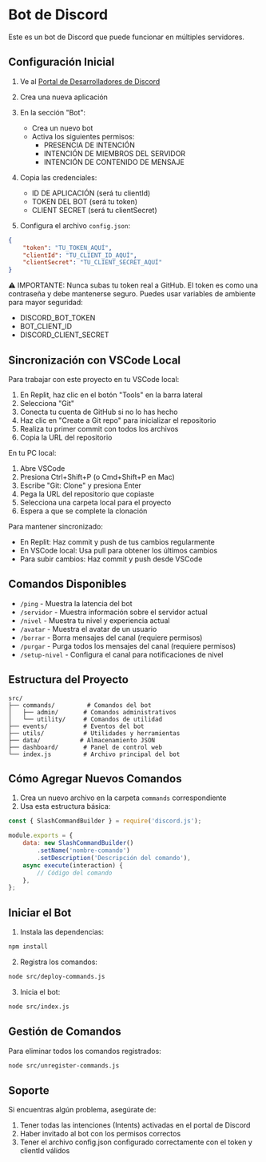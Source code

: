 # Bot de Discord

Este es un bot de Discord que puede funcionar en múltiples servidores.

## Configuración Inicial

1. Ve al [Portal de Desarrolladores de Discord](https://discord.com/developers/applications)
2. Crea una nueva aplicación
3. En la sección "Bot":
   - Crea un nuevo bot
   - Activa los siguientes permisos:
     - PRESENCIA DE INTENCIÓN
     - INTENCIÓN DE MIEMBROS DEL SERVIDOR
     - INTENCIÓN DE CONTENIDO DE MENSAJE

4. Copia las credenciales:
   - ID DE APLICACIÓN (será tu clientId)
   - TOKEN DEL BOT (será tu token)
   - CLIENT SECRET (será tu clientSecret)

5. Configura el archivo `config.json`:
```json
{
    "token": "TU_TOKEN_AQUÍ",
    "clientId": "TU_CLIENT_ID_AQUÍ",
    "clientSecret": "TU_CLIENT_SECRET_AQUÍ"
}
```

⚠️ IMPORTANTE: Nunca subas tu token real a GitHub. El token es como una contraseña y debe mantenerse seguro.
Puedes usar variables de ambiente para mayor seguridad:
- DISCORD_BOT_TOKEN
- BOT_CLIENT_ID
- DISCORD_CLIENT_SECRET

## Sincronización con VSCode Local

Para trabajar con este proyecto en tu VSCode local:

1. En Replit, haz clic en el botón "Tools" en la barra lateral
2. Selecciona "Git"
3. Conecta tu cuenta de GitHub si no lo has hecho
4. Haz clic en "Create a Git repo" para inicializar el repositorio
5. Realiza tu primer commit con todos los archivos
6. Copia la URL del repositorio

En tu PC local:

1. Abre VSCode
2. Presiona Ctrl+Shift+P (o Cmd+Shift+P en Mac)
3. Escribe "Git: Clone" y presiona Enter
4. Pega la URL del repositorio que copiaste
5. Selecciona una carpeta local para el proyecto
6. Espera a que se complete la clonación

Para mantener sincronizado:

- En Replit: Haz commit y push de tus cambios regularmente
- En VSCode local: Usa pull para obtener los últimos cambios
- Para subir cambios: Haz commit y push desde VSCode

## Comandos Disponibles

- `/ping` - Muestra la latencia del bot
- `/servidor` - Muestra información sobre el servidor actual
- `/nivel` - Muestra tu nivel y experiencia actual
- `/avatar` - Muestra el avatar de un usuario
- `/borrar` - Borra mensajes del canal (requiere permisos)
- `/purgar` - Purga todos los mensajes del canal (requiere permisos)
- `/setup-nivel` - Configura el canal para notificaciones de nivel

## Estructura del Proyecto

```
src/
├── commands/         # Comandos del bot
│   ├── admin/       # Comandos administrativos
│   └── utility/     # Comandos de utilidad
├── events/          # Eventos del bot
├── utils/           # Utilidades y herramientas
├── data/           # Almacenamiento JSON
├── dashboard/       # Panel de control web
└── index.js         # Archivo principal del bot
```

## Cómo Agregar Nuevos Comandos

1. Crea un nuevo archivo en la carpeta `commands` correspondiente
2. Usa esta estructura básica:

```javascript
const { SlashCommandBuilder } = require('discord.js');

module.exports = {
    data: new SlashCommandBuilder()
        .setName('nombre-comando')
        .setDescription('Descripción del comando'),
    async execute(interaction) {
        // Código del comando
    },
};
```

## Iniciar el Bot

1. Instala las dependencias:
```bash
npm install
```

2. Registra los comandos:
```bash
node src/deploy-commands.js
```

3. Inicia el bot:
```bash
node src/index.js
```

## Gestión de Comandos

Para eliminar todos los comandos registrados:
```bash
node src/unregister-commands.js
```

## Soporte

Si encuentras algún problema, asegúrate de:
1. Tener todas las intenciones (Intents) activadas en el portal de Discord
2. Haber invitado al bot con los permisos correctos
3. Tener el archivo config.json configurado correctamente con el token y clientId válidos